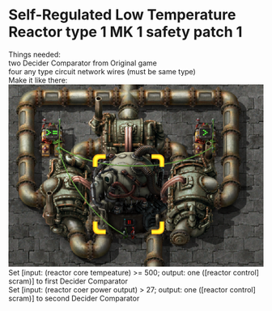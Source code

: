 # Self-Regulated Low Temperature Reactor type 1 MK 1 safety patch 1
Things needed:\
two Decider Comparator from Original game\
four any type circuit network wires (must be same type)\
Make it like there:\
![](https://raw.githubusercontent.com/Madir99/Factorio-Realistic-Reactors-Construction-Plans/main/Self-Regulated%20Low%20Temperature%20Reactor%20type%201%20MK%201/2.png?raw=true)\
Set [input: (reactor core tempeature) >= 500; output: one ([reactor control] scram)] to first Decider Comparator\
Set [input: (reactor coer power output) > 27; output: one ([reactor control] scram)] to second Decider Comparator
